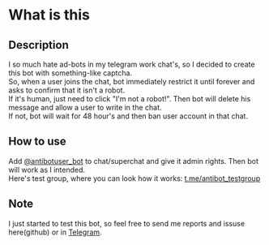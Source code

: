 # What is this

## Description

I so much hate ad-bots in my telegram work chat's, so I decided to create this bot with something-like captcha.  
So, when a user joins the chat, bot immediately restrict it until forever and asks to confirm that it isn't a robot.  
If it's human, just need to click "I'm not a robot!". Then bot will delete his message and allow a user to write in the chat.  
If not, bot will wait for 48 hour's and then ban user account in that chat.

## How to use

Add [@antibotuser_bot](https://t.me/antibotuser_bot) to chat/superchat and give it admin rights. Then bot will work as I intended.  
Here's test group, where you can look how it works: [t.me/antibot_testgroup](https://t.me/antibot_testgroup)

## Note

I just started to test this bot, so feel free to send me reports and issuse here(github) or in [Telegram](https://t.me/ejnshtein).